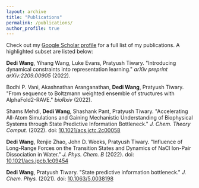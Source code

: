 ```yaml
---
layout: archive
title: "Publications"
permalink: /publications/
author_profile: true
---
```


Check out my [Google Scholar profile](https://scholar.google.com/citations?user=kh2hYhcAAAAJ&hl) for a full list of my publications. A highlighted subset are listed below:

**Dedi Wang**, Yihang Wang, Luke Evans, Pratyush Tiwary. "Introducing dynamical constraints into representation learning." _arXiv preprint arXiv:2209.00905_ (2022).

Bodhi P. Vani, Akashnathan Aranganathan, **Dedi Wang**, Pratyush Tiwary. "From sequence to Boltzmann weighted ensemble of structures with AlphaFold2-RAVE." _bioRxiv_ (2022).

Shams Mehdi, **Dedi Wang**, Shashank Pant, Pratyush Tiwary. "Accelerating All-Atom Simulations and Gaining Mechanistic Understanding of Biophysical Systems through State Predictive Information Bottleneck." _J. Chem. Theory Comput._ (2022). doi: [10.1021/acs.jctc.2c00058](https://doi.org/10.1021/acs.jctc.2c00058)

**Dedi Wang**, Renjie Zhao, John D. Weeks, Pratyush Tiwary. "Influence of Long-Range Forces on the Transition States and Dynamics of NaCl Ion-Pair Dissociation in Water." _J. Phys. Chem. B_ (2022). doi: [10.1021/acs.jpcb.1c09454](https://doi.org/10.1021/acs.jpcb.1c09454)

**Dedi Wang**, Pratyush Tiwary. "State predictive information bottleneck." _J. Chem. Phys._ (2021). doi: [10.1063/5.0038198](https://doi.org/10.1063/5.0038198)


